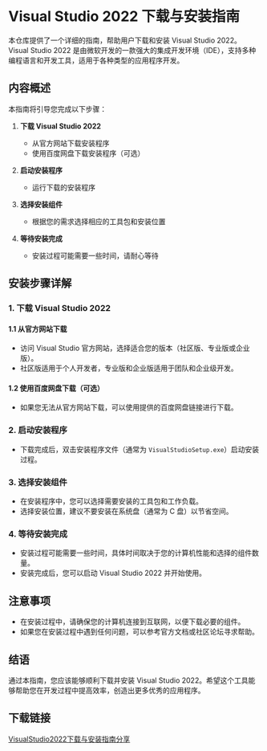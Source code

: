 # Visual Studio 2022 下载与安装指南

本仓库提供了一个详细的指南，帮助用户下载和安装 Visual Studio 2022。Visual Studio 2022 是由微软开发的一款强大的集成开发环境（IDE），支持多种编程语言和开发工具，适用于各种类型的应用程序开发。

## 内容概述

本指南将引导您完成以下步骤：

1. **下载 Visual Studio 2022**
   - 从官方网站下载安装程序
   - 使用百度网盘下载安装程序（可选）

2. **启动安装程序**
   - 运行下载的安装程序

3. **选择安装组件**
   - 根据您的需求选择相应的工具包和安装位置

4. **等待安装完成**
   - 安装过程可能需要一些时间，请耐心等待

## 安装步骤详解

### 1. 下载 Visual Studio 2022

#### 1.1 从官方网站下载
- 访问 Visual Studio 官方网站，选择适合您的版本（社区版、专业版或企业版）。
- 社区版适用于个人开发者，专业版和企业版适用于团队和企业级开发。

#### 1.2 使用百度网盘下载（可选）
- 如果您无法从官方网站下载，可以使用提供的百度网盘链接进行下载。

### 2. 启动安装程序

- 下载完成后，双击安装程序文件（通常为 `VisualStudioSetup.exe`）启动安装过程。

### 3. 选择安装组件

- 在安装程序中，您可以选择需要安装的工具包和工作负载。
- 选择安装位置，建议不要安装在系统盘（通常为 C 盘）以节省空间。

### 4. 等待安装完成

- 安装过程可能需要一些时间，具体时间取决于您的计算机性能和选择的组件数量。
- 安装完成后，您可以启动 Visual Studio 2022 并开始使用。

## 注意事项

- 在安装过程中，请确保您的计算机连接到互联网，以便下载必要的组件。
- 如果您在安装过程中遇到任何问题，可以参考官方文档或社区论坛寻求帮助。

## 结语

通过本指南，您应该能够顺利下载并安装 Visual Studio 2022。希望这个工具能够帮助您在开发过程中提高效率，创造出更多优秀的应用程序。

## 下载链接

[VisualStudio2022下载与安装指南分享](https://pan.quark.cn/s/b165ef40df79)